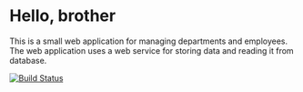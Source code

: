 # Hello, brother

This is a small web application for managing departments and employees.
The web application uses a web service for storing data and reading it from database. 

[![Build Status](https://travis-ci.com/vsmetansky/py_web_app.svg?branch=master)](https://travis-ci.com/vsmetansky/py_web_app)
